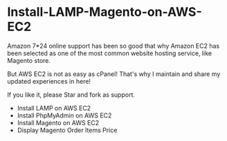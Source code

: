 Install-LAMP-Magento-on-AWS-EC2
===============================



Amazon 7*24 online support has been so good that why Amazon EC2 has been selected as one of the most common website hosting service, like Magento store.

But AWS EC2 is not as easy as cPanel! That's why I maintain and share my updated experiences in here!

If you like it, please Star and fork as support.

- Install LAMP on AWS EC2 <br />
- Install PhpMyAdmin on AWS EC2 <br />
- Install Magento on AWS EC2<br />
- Display Magento Order Items Price

